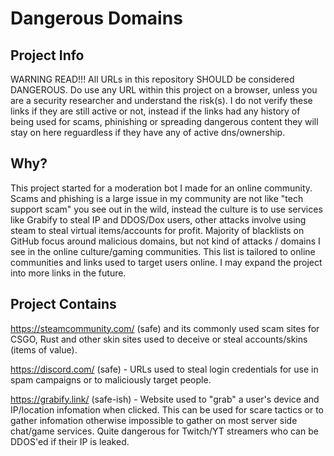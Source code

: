 # Dangerous Domains

## Project Info
WARNING READ!!! All URLs in this repository SHOULD be considered DANGEROUS. Do use any URL within this project on a browser, unless you are a security researcher and understand the risk(s). I do not verify these links if they are still active or not, instead if the links had any history of being used for scams, phinishing or spreading dangerous content they will stay on here reguardless if they have any of active dns/ownership.

## Why?
This project started for a moderation bot I made for an online community. Scams and phishing is a large issue in my community are not like "tech support scam" you see out in the wild, instead the culture is to use services like Grabify to steal IP and DDOS/Dox users, other attacks involve using steam to steal virtual items/accounts for profit. Majority of blacklists on GitHub focus around malicious domains, but not kind of attacks / domains I see in the online culture/gaming communities. This list is tailored to online communities and links used to target users online. I may expand the project into more links in the future.

## Project Contains
https://steamcommunity.com/ (safe) and its commonly used scam sites for CSGO, Rust and other skin sites used to deceive or steal accounts/skins (items of value).
  
https://discord.com/ (safe)  - URLs used to steal login credentials for use in spam campaigns or to maliciously target people.

https://grabify.link/ (safe-ish)  - Website used to "grab" a user's device and IP/location infomation when clicked. This can be used for scare tactics or to gather infomation otherwise impossible to gather on most server side chat/game services. Quite dangerous for Twitch/YT streamers who can be DDOS'ed if their IP is leaked.
